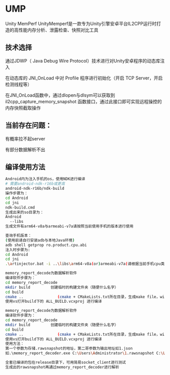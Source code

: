 # UMP
Unity MemPerf
UnityMemperf是一款专为Unity引擎安卓平台IL2CPP运行时打造的高性能内存分析、泄露检查、快照对比工具

## 技术选择
通过JDWP（ Java Debug Wire Protocol）技术进行对Unity安卓程序的动态库注入

在动态库的 JNI_OnLoad 中对 Profile 程序进行初始化（开启 TCP Server，开启检测线程等）

在JNI_OnLoad函数中，通过dlopen与dlsym可以获取到 il2cpp_capture_memory_snapshot 函数接口，通过此接口即可实现远程操控的内存快照截取操作
## 当前存在问题：
有概率拉不起server

有部分数据解析不出
## 编译使用方法

```bash
Android内为注入手机的os，使用NDK进行编译
# 需要android-ndk-r16b或更高
android-ndk-r16b/ndk-build
操作步骤为：
cd Android
cd jni
ndk-build.cmd
生成出来的so目录为：
Android
  --libs
生成文件有arm64-v8a与armeabi-v7a请按照当前使用手机的版本进行使用
```

```bash
查询手机版本：
(使用前请自行安装adb与本地Java环境)
adb shell getprop ro.product.cpu.abi
注入时步骤为:
cd Android
cd jni
.\artinjector.bat -i ..\libs\arm64-v8a(or)armeabi-v7a(请根据当前手机cpu类型选择版本)\libumemperf.so -p <package_name>(注入的应用包名)
```

```bash
memory_report_decode为数据解析软件
编译软件步骤为：
cd memory_report_decode
mkdir build         创建临时的构建文件夹（随便什么名字）
cd build
cmake ..               (cmake + CMakeLists.txt所在目录，生成make file，windows下是生成vs工程）
使用vs打开build下的 ALL_BUILD.vcxproj 进行编译
```
```bash
memory_report_decode为数据解析软件
编译软件步骤为：
cd memory_report_decode
mkdir build         创建临时的构建文件夹（随便什么名字）
cd build
cmake ..               (cmake + CMakeLists.txt所在目录，生成make file，windows下是生成vs工程）
使用vs打开build下的 ALL_BUILD.vcxproj 进行编译
使用方法：
第一个参数为存储.rawsnapshot的地址，第二哥参数为输出地址如1.json
如.\memory_report_decoder.exe C:\Users\Administrator\1.rawsnapshot C:\Users\Administrator\Desktop\123\1.json
```
```bash
全套已编译的包在release目录下，可用简易socket_client进行测试
生成出的rawsnapshot再通过memory_report_decoder进行解析
```
